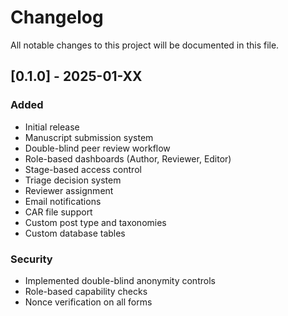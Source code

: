 # Changelog

All notable changes to this project will be documented in this file.

## [0.1.0] - 2025-01-XX

### Added
- Initial release
- Manuscript submission system
- Double-blind peer review workflow
- Role-based dashboards (Author, Reviewer, Editor)
- Stage-based access control
- Triage decision system
- Reviewer assignment
- Email notifications
- CAR file support
- Custom post type and taxonomies
- Custom database tables

### Security
- Implemented double-blind anonymity controls
- Role-based capability checks
- Nonce verification on all forms